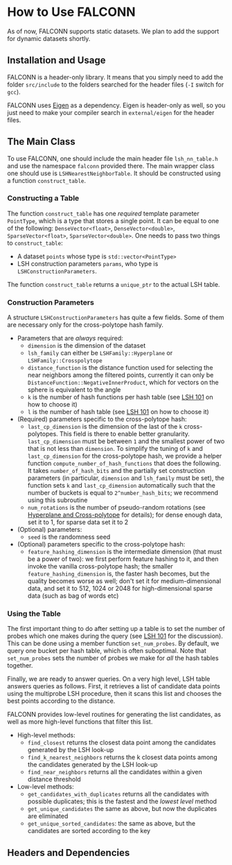 # How to Use FALCONN

As of now, FALCONN supports static datasets. We plan to add the support for dynamic datasets shortly.

## Installation and Usage

FALCONN is a header-only library. It means that you simply need to add the folder `src/include`
to the folders searched for the header files (`-I` switch for `gcc`).

FALCONN uses [Eigen](http://eigen.tuxfamily.org/index.php?title=Main_Page) as a dependency.
Eigen is header-only as well, so you just need to make your compiler search in `external/eigen`
for the header files.

## The Main Class

To use FALCONN, one should include the main header file `lsh_nn_table.h` and use the namespace `falconn`
provided there.
The main wrapper class one should use is `LSHNearestNeighborTable`.
It should be constructed using a function `construct_table`.

### Constructing a Table

The function `construct_table` has one _required_ template parameter `PointType`, which is a type that
stores a single point. It can be equal to one of the following: `DenseVector<float>`, `DenseVector<double>`,
`SparseVector<float>`, `SparseVector<double>`. One needs to pass two things to `construct_table`:

- A dataset `points` whose type is `std::vector<PointType>`
- LSH construction parameters `params`, who type is `LSHConstructionParameters`.

The function `construct_table` returns a `unique_ptr` to the actual LSH table.

### Construction Parameters

A structure `LSHConstructionParameters` has quite a few fields. Some of them are necessary only for the
cross-polytope hash family.

- Parameters that are *always* required:
  - `dimension` is the dimension of the dataset
  - `lsh_family` can either be `LSHFamily::Hyperplane` or `LSHFamily::Crosspolytope`
  - `distance_function` is the distance function used for selecting the near neighbors among
  the filtered points, currently it can only be `DistanceFunction::NegativeInnerProduct`,
  which for vectors on the sphere is equivalent to the angle
  - `k` is the number of hash functions per hash table (see [LSH 101](lsh.md) on how to choose it)
  - `l` is the number of hash table (see [LSH 101](lsh.md) on how to choose it)
- (Required) parameters specific to the cross-polytope hash:
  - `last_cp_dimension` is the dimension of the last of the `k` cross-polytopes. This field
  is there to enable better granularity. `last_cp_dimension` must be between `1` and the smallest
  power of two that is not less than `dimension`. To simplify the tuning of `k` and
  `last_cp_dimension` for the cross-polytope hash, we provide a helper function
  `compute_number_of_hash_functions` that does the following. It takes `number_of_hash_bits`
  and the partially set construction parameters (in particular, `dimension` and `lsh_family` must be set),
  the function sets `k` and `last_cp_dimension` automatically such that the number of buckets
  is equal to `2^number_hash_bits`; we recommend using this subroutine
  - `num_rotations` is the number of pseudo-random rotations (see
  [Hyperplane and Cross-polytope](hyper_cp.md)
  for details); for dense enough data, set it to 1, for sparse data set it to 2
- (Optional) parameters:
  - `seed` is the randomness seed
- (Optional) parameters specific to the cross-polytope hash:
  - `feature_hashing_dimension` is the intermediate dimension (that must be a power of two):
  we first perform feature hashing to it,
  and then invoke the vanilla cross-polytope hash; the smaller `feature_hashing_dimension` is, the faster
  hash becomes, but the quality becomes worse as well; don't set it for medium-dimensional data,
  and set it to 512, 1024 or 2048 for high-dimensional sparse data (such as bag of words etc)

### Using the Table

The first important thing to do after setting up a table is to set the number of probes
which one makes during the query (see [LSH 101](lsh.md) for the discussion). This
can be done using a member function `set_num_probes`. By default, we query one bucket
per hash table, which is often suboptimal. Note that `set_num_probes` sets the number
of probes we make for _all_ the hash tables together.

Finally, we are ready to answer queries. On a very high level, LSH table answers queries as follows.
First, it retrieves a list of candidate data points using the multiprobe LSH procedure, then it scans
this list and chooses the best points according to the distance.

FALCONN provides low-level routines for generating the list candidates, as well as more high-level
functions that filter this list.

- High-level methods:
  - `find_closest` returns the closest data point among the candidates generated
  by the LSH look-up
  - `find_k_nearest_neighbors` returns the k closest data points among the candidates generated
  by the LSH look-up
  - `find_near_neighbors` returns all the candidates within a given distance threshold
- Low-level methods:
  - `get_candidates_with_duplicates` returns all the candidates with possible duplicates; this is
  the fastest and the _lowest level_ method
  - `get_unique_candidates` the same as above, but now the duplicates are eliminated
  - `get_unique_sorted_candidates`: the same as above, but the candidates are sorted according
  to the key

## Headers and Dependencies